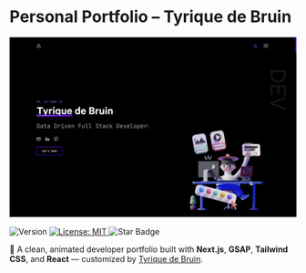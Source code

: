 # Personal Portfolio – Tyrique de Bruin

<img alt="preview" src="./public/preview.png" />

<p>
  <img alt="Version" src="https://img.shields.io/badge/version-1.0.0-blue.svg?cacheSeconds=2592000" />
  <a href="#" target="_blank">
    <img alt="License: MIT" src="https://img.shields.io/badge/License-MIT-yellow.svg" />
  </a>
  <img src="https://img.shields.io/static/v1?label=%F0%9F%8C%9F&message=If%20Useful&style=flat&color=BC4E99" alt="Star Badge"/>
</p>

🎯 A clean, animated developer portfolio built with **Next.js**, **GSAP**, **Tailwind CSS**, and **React** — customized by [Tyrique de Bruin](mailto:tyriquedebruin@gmail.com).
